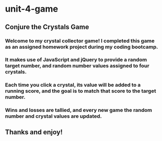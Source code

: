 # unit-4-game

## Conjure the Crystals Game

### Welcome to my crystal collector game! I completed this game as an assigned homework project during my coding bootcamp.
### It makes use of JavaScript and jQuery to provide a random target number, and random number values assigned to four crystals.
### Each time you click a crystal, its value will be added to a running score, and the goal is to match that score to the target number.
### Wins and losses are tallied, and every new game the random number and crystal values are updated.

## Thanks and enjoy!